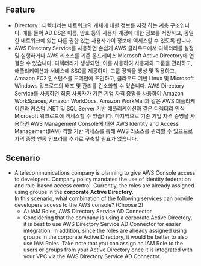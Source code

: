 ## Feature 
- Directory : 디렉터리는 네트워크의 개체에 대한 정보를 저장 하는 계층 구조입니다. 예를 들어 AD DS은 이름, 암호 등의 사용자 계정에 대한 정보를 저장하고, 동일한 네트워크에 있는 다른 권한 있는 사용자가이 정보에 액세스할 수 있도록 합니다.
- AWS Directory Service를 사용하면 손쉽게 AWS 클라우드에서 디렉터리를 설정 및 실행하거나 AWS 리소스를 기존 온프레미스 Microsoft Active Directory에 연결할 수 있습니다. 디렉터리가 생성되면, 이를 사용하여 사용자와 그룹을 관리하고, 애플리케이션과 서비스에 SSO를 제공하며, 그룹 정책을 생성 및 적용하고, Amazon EC2 인스턴스를 도메인에 조인하고, 클라우드 기반 Linux 및 Microsoft Windows 워크로드의 배포 및 관리를 간소화할 수 있습니다. AWS Directory Service를 사용하면 최종 사용자가 기존 기업 자격 증명을 사용하여 Amazon WorkSpaces, Amazon WorkDocs, Amazon WorkMail과 같은 AWS 애플리케이션과 커스텀 .NET 및 SQL Server 기반 애플리케이션과 같은 디렉터리 인식 Microsoft 워크로드에 액세스할 수 있습니다. 마지막으로 기존 기업 자격 증명을 사용하면 AWS Management Console에 대한 AWS Identity and Access Management(IAM) 역할 기반 액세스를 통해 AWS 리소스를 관리할 수 있으므로 자격 증명 연동 인프라를 추가로 구축할 필요가 없습니다.

## Scenario
- A telecommunications company is planning to give AWS Console access to developers. Company policy mandates the use of identity federation and role-based access control. Currently, the roles are already assigned using groups in the **corporate Active Directory**.    
In this scenario, what combination of the following services can provide developers access to the AWS console? (Choose 2)
  - A) IAM Roles, AWS Directory Service AD Connector
  - Considering that the company is using a corporate Active Directory, it is best to use AWS Directory Service AD Connector for easier integration. In addition, since the roles are already assigned using groups in the corporate Active Directory, it would be better to also use IAM Roles. Take note that you can assign an IAM Role to the users or groups from your Active Directory once it is integrated with your VPC via the AWS Directory Service AD Connector.
